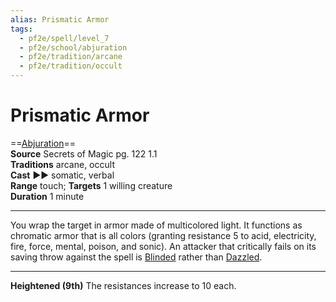 ```yaml
---
alias: Prismatic Armor
tags:
  - pf2e/spell/level_7
  - pf2e/school/abjuration
  - pf2e/tradition/arcane
  - pf2e/tradition/occult
---
```


# Prismatic Armor

==[Abjuration](Abjuration.md)==  
__Source__ Secrets of Magic pg. 122 1.1  
**Traditions** arcane, occult  
**Cast** ►► somatic, verbal  
**Range** touch; **Targets** 1 willing creature  
**Duration** 1 minute

---

You wrap the target in armor made of multicolored light. It functions as chromatic armor that is all colors (granting resistance 5 to acid, electricity, fire, force, mental, poison, and sonic). An attacker that critically fails on its saving throw against the spell is [Blinded](Blinded.md) rather than [Dazzled](Dazzled.md).

<hr>

**Heightened (9th)** The resistances increase to 10 each.
